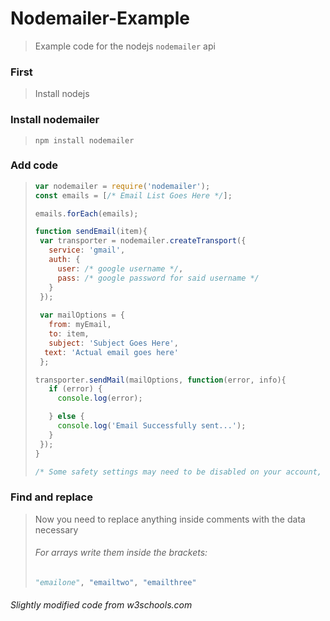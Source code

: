 # Nodemailer-Example
>Example code for the nodejs `nodemailer` api

### First
> Install nodejs

### Install nodemailer
> `npm install nodemailer`

### Add code
> ```js 
> var nodemailer = require('nodemailer');
>const emails = [/* Email List Goes Here */];
>
>emails.forEach(emails);
>
>function sendEmail(item){
>  var transporter = nodemailer.createTransport({
>    service: 'gmail',
>    auth: {
>      user: /* google username */,
>      pass: /* google password for said username */
>    }
>  });
>  
>  var mailOptions = {
>    from: myEmail,
>    to: item,
>    subject: 'Subject Goes Here',
>   text: 'Actual email goes here'
>  };
> 
> transporter.sendMail(mailOptions, function(error, info){
>    if (error) {
>      console.log(error);
>
>    } else {
>      console.log('Email Successfully sent...');
>    }
>  });
>}
>
>/* Some safety settings may need to be disabled on your account, do this at your own risk */
>```

### Find and replace
> Now you need to replace anything inside comments with the data necessary
> ###### For arrays write them inside the brackets: 
> ```python
> "emailone", "emailtwo", "emailthree"
> ```
###### Slightly modified code from w3schools.com

